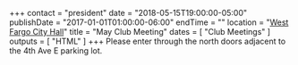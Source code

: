 +++
contact = "president"
date = "2018-05-15T19:00:00-05:00"
publishDate = "2017-01-01T01:00:00-06:00"
endTime = ""
location = "[West Fargo City Hall](/places/west-fargo-city-hall/)"
title = "May Club Meeting"
dates = [ "Club Meetings" ]
outputs = [ "HTML" ]
+++
Please enter through the north
doors adjacent to the 4th Ave E parking lot.

